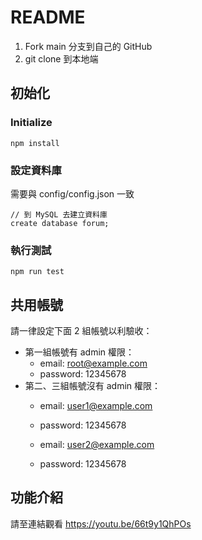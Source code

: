 # README

1. Fork main 分支到自己的 GitHub
2. git clone 到本地端

## 初始化
### Initialize
```
npm install
```

### 設定資料庫
需要與 config/config.json 一致

```
// 到 MySQL 去建立資料庫
create database forum;
```

### 執行測試
```
npm run test
```

## 共用帳號
請一律設定下面 2 組帳號以利驗收：
* 第一組帳號有 admin 權限：
  * email: root@example.com
  * password: 12345678
* 第二、三組帳號沒有 admin 權限：
  * email: user1@example.com
  * password: 12345678

  * email: user2@example.com
  * password: 12345678

## 功能介紹
請至連結觀看
https://youtu.be/66t9y1QhPOs